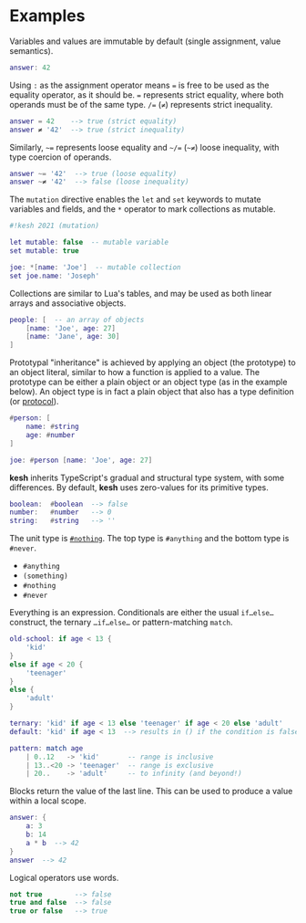 # Examples

Variables and values are immutable by default (single assignment, value semantics).

```lua
answer: 42
```

Using `:` as the assignment operator means `=` is free to be used as the equality operator, as it should be. `=` represents strict equality, where both operands must be of the same type. `/=` (`≠`) represents strict inequality.

```lua
answer = 42    --> true (strict equality)
answer ≠ '42'  --> true (strict inequality)
```

Similarly, `~=` represents loose equality and `~/=` (`~≠`) loose inequality, with type coercion of operands.

```lua
answer ~= '42'  --> true (loose equality)
answer ~≠ '42'  --> false (loose inequality)
```

The `mutation` directive enables the `let` and `set` keywords to mutate variables and fields, and the `*` operator to mark collections as mutable.

```lua
#!kesh 2021 (mutation)

let mutable: false  -- mutable variable
set mutable: true

joe: *[name: 'Joe']  -- mutable collection
set joe.name: 'Joseph'
```

Collections are similar to Lua's tables, and may be used as both linear arrays and associative objects.

```lua
people: [  -- an array of objects
    [name: 'Joe', age: 27]
    [name: 'Jane', age: 30]
]
```

Prototypal "inheritance" is achieved by applying an object (the prototype) to an object literal, similar to how a function is applied to a value. The prototype can be either a plain object or an object type (as in the example below). An object type is in fact a plain object that also has a type definition (or [protocol](https://en.m.wikipedia.org/wiki/Protocol_(object-oriented_programming))).

```lua
#person: [
    name: #string
    age: #number
]

joe: #person [name: 'Joe', age: 27]
```

**kesh** inherits TypeScript's gradual and structural type system, with some differences. By default, **kesh** uses zero-values for its primitive types.

```lua
boolean:  #boolean  --> false
number:   #number   --> 0
string:   #string   --> ''
```

The unit type is [`#nothing`](https://gist.github.com/joakim/dd598d9c6b783cd7641100bc70215e68). The top type is `#anything` and the bottom type is `#never`.

- `#anything`
- `(something)`
- `#nothing`
- `#never`

Everything is an expression. Conditionals are either the usual `if…else…` construct, the ternary `…if…else…` or pattern-matching `match`.

```lua
old-school: if age < 13 {
    'kid'
}
else if age < 20 {
    'teenager'
}
else {
    'adult'
}

ternary: 'kid' if age < 13 else 'teenager' if age < 20 else 'adult'
default: 'kid' if age < 13  --> results in () if the condition is false

pattern: match age
    | 0..12   -> 'kid'       -- range is inclusive
    | 13..<20 -> 'teenager'  -- range is exclusive
    | 20..    -> 'adult'     -- to infinity (and beyond!)
```

Blocks return the value of the last line. This can be used to produce a value within a local scope.

```lua
answer: {
    a: 3
    b: 14
    a * b  --> 42
}
answer  --> 42
```

Logical operators use words.

```lua
not true        --> false
true and false  --> false
true or false   --> true
```
